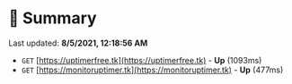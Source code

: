 # 📖 Summary
Last updated: **8/5/2021, 12:18:56 AM**

- `GET` [https://uptimerfree.tk](https://uptimerfree.tk) - **Up** (1093ms)
- `GET` [https://monitoruptimer.tk](https://monitoruptimer.tk) - **Up** (477ms)
